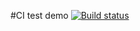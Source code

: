 #CI test demo
[![Build status](https://ci.appveyor.com/api/projects/status/0el9yvoqh25952ea?svg=true)](https://ci.appveyor.com/project/margo-madeira/jest)
